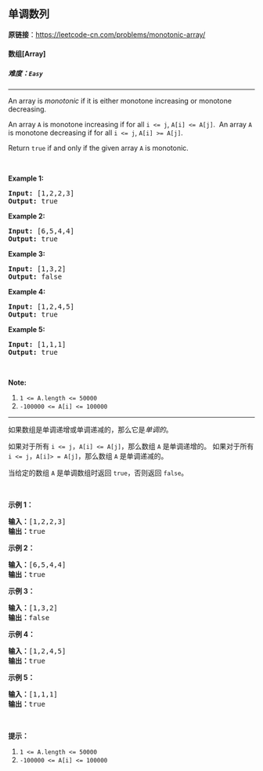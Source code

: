## 单调数列

**原链接**：<https://leetcode-cn.com/problems/monotonic-array/>

#### 数组[Array]    

##### 难度：**`Easy`**

----- 
<p>An array is <em>monotonic</em> if it is either monotone increasing or monotone decreasing.</p>

<p>An array <code>A</code> is monotone increasing if for all <code>i &lt;= j</code>, <code>A[i] &lt;= A[j]</code>.&nbsp; An array <code>A</code> is monotone decreasing if for all <code>i &lt;= j</code>, <code>A[i] &gt;= A[j]</code>.</p>

<p>Return <code>true</code> if and only if the given array <code>A</code> is monotonic.</p>

<p>&nbsp;</p>

<ol>
</ol>

<div>
<p><strong>Example 1:</strong></p>

<pre>
<strong>Input: </strong><span id="example-input-1-1">[1,2,2,3]</span>
<strong>Output: </strong><span id="example-output-1">true</span>
</pre>

<div>
<p><strong>Example 2:</strong></p>

<pre>
<strong>Input: </strong><span id="example-input-2-1">[6,5,4,4]</span>
<strong>Output: </strong><span id="example-output-2">true</span>
</pre>

<div>
<p><strong>Example 3:</strong></p>

<pre>
<strong>Input: </strong><span id="example-input-3-1">[1,3,2]</span>
<strong>Output: </strong><span id="example-output-3">false</span>
</pre>

<div>
<p><strong>Example 4:</strong></p>

<pre>
<strong>Input: </strong><span id="example-input-4-1">[1,2,4,5]</span>
<strong>Output: </strong><span id="example-output-4">true</span>
</pre>

<div>
<p><strong>Example 5:</strong></p>

<pre>
<strong>Input: </strong><span id="example-input-5-1">[1,1,1]</span>
<strong>Output: </strong><span id="example-output-5">true</span>
</pre>

<p>&nbsp;</p>

<p><strong>Note:</strong></p>

<ol>
	<li><code>1 &lt;= A.length &lt;= 50000</code></li>
	<li><code>-100000 &lt;= A[i] &lt;= 100000</code></li>
</ol>
</div>
</div>
</div>
</div>
</div>


----- 
<p>如果数组是单调递增或单调递减的，那么它是<em>单调的</em>。</p>

<p>如果对于所有 <code>i &lt;= j</code>，<code>A[i] &lt;= A[j]</code>，那么数组 <code>A</code> 是单调递增的。 如果对于所有 <code>i &lt;= j</code>，<code>A[i]&gt; = A[j]</code>，那么数组 <code>A</code> 是单调递减的。</p>

<p>当给定的数组 <code>A</code>&nbsp;是单调数组时返回 <code>true</code>，否则返回 <code>false</code>。</p>

<p>&nbsp;</p>

<ol>
</ol>

<p><strong>示例 1：</strong></p>

<pre><strong>输入：</strong>[1,2,2,3]
<strong>输出：</strong>true
</pre>

<p><strong>示例 2：</strong></p>

<pre><strong>输入：</strong>[6,5,4,4]
<strong>输出：</strong>true
</pre>

<p><strong>示例 3：</strong></p>

<pre><strong>输入：</strong>[1,3,2]
<strong>输出：</strong>false
</pre>

<p><strong>示例 4：</strong></p>

<pre><strong>输入：</strong>[1,2,4,5]
<strong>输出：</strong>true
</pre>

<p><strong>示例&nbsp;5：</strong></p>

<pre><strong>输入：</strong>[1,1,1]
<strong>输出：</strong>true
</pre>

<p>&nbsp;</p>

<p><strong>提示：</strong></p>

<ol>
	<li><code>1 &lt;= A.length &lt;= 50000</code></li>
	<li><code>-100000 &lt;= A[i] &lt;= 100000</code></li>
</ol>
